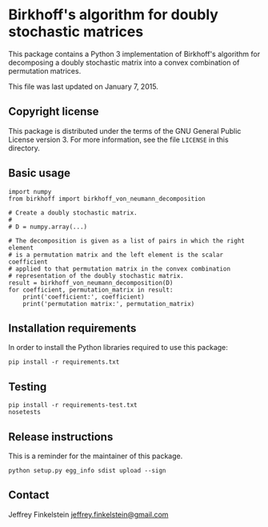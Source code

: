 # Birkhoff's algorithm for doubly stochastic matrices #

This package contains a Python 3 implementation of Birkhoff's algorithm for
decomposing a doubly stochastic matrix into a convex combination of permutation
matrices.

This file was last updated on January 7, 2015.

## Copyright license ##

This package is distributed under the terms of the GNU General Public License
version 3. For more information, see the file `LICENSE` in this directory.

## Basic usage ##

    import numpy
    from birkhoff import birkhoff_von_neumann_decomposition

    # Create a doubly stochastic matrix.
    #
    # D = numpy.array(...)

    # The decomposition is given as a list of pairs in which the right element
    # is a permutation matrix and the left element is the scalar coefficient
    # applied to that permutation matrix in the convex combination
    # representation of the doubly stochastic matrix.
    result = birkhoff_von_neumann_decomposition(D)
    for coefficient, permutation_matrix in result:
        print('coefficient:', coefficient)
        print('permutation matrix:', permutation_matrix)

## Installation requirements ##

In order to install the Python libraries required to use this package:

    pip install -r requirements.txt

Testing
-------

    pip install -r requirements-test.txt
    nosetests

Release instructions
--------------------

This is a reminder for the maintainer of this package.

    python setup.py egg_info sdist upload --sign

Contact
-------

Jeffrey Finkelstein <jeffrey.finkelstein@gmail.com>
